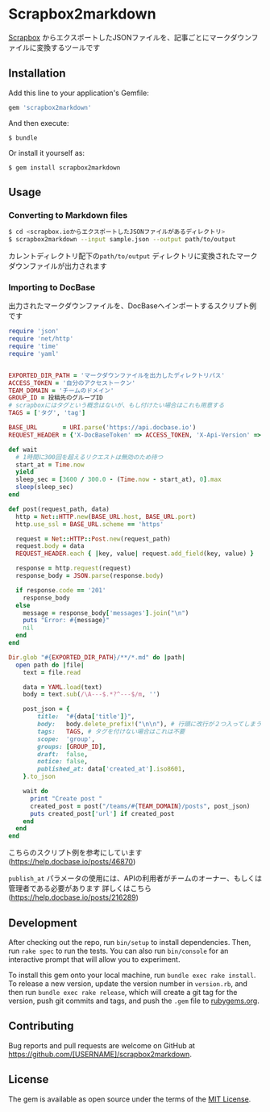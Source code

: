 # Scrapbox2markdown

[Scrapbox](https://scrapbox.io/) からエクスポートしたJSONファイルを、記事ごとにマークダウンファイルに変換するツールです

## Installation

Add this line to your application's Gemfile:

```ruby
gem 'scrapbox2markdown'
```

And then execute:

    $ bundle

Or install it yourself as:

    $ gem install scrapbox2markdown

## Usage

### Converting to Markdown files

```sh
$ cd <scrapbox.ioからエクスポートしたJSONファイルがあるディレクトリ>
$ scrapbox2markdown --input sample.json --output path/to/output
```

カレントディレクトリ配下の`path/to/output` ディレクトリに変換されたマークダウンファイルが出力されます

### Importing to DocBase

出力されたマークダウンファイルを、DocBaseへインポートするスクリプト例です

```ruby
require 'json'
require 'net/http'
require 'time'
require 'yaml'


EXPORTED_DIR_PATH = 'マークダウンファイルを出力したディレクトリパス'
ACCESS_TOKEN = '自分のアクセストークン'
TEAM_DOMAIN = 'チームのドメイン'
GROUP_ID = 投稿先のグループID
# scrapboxにはタグという概念はないが、もし付けたい場合はこれも用意する
TAGS = ['タグ', 'tag']

BASE_URL       = URI.parse('https://api.docbase.io')
REQUEST_HEADER = {'X-DocBaseToken' => ACCESS_TOKEN, 'X-Api-Version' => 1, 'Content-Type' => 'application/json'}

def wait
  # 1時間に300回を超えるリクエストは無効のため待つ
  start_at = Time.now
  yield
  sleep_sec = [3600 / 300.0 - (Time.now - start_at), 0].max
  sleep(sleep_sec)
end

def post(request_path, data)
  http = Net::HTTP.new(BASE_URL.host, BASE_URL.port)
  http.use_ssl = BASE_URL.scheme == 'https'

  request = Net::HTTP::Post.new(request_path)
  request.body = data
  REQUEST_HEADER.each { |key, value| request.add_field(key, value) }

  response = http.request(request)
  response_body = JSON.parse(response.body)

  if response.code == '201'
    response_body
  else
    message = response_body['messages'].join("\n")
    puts "Error: #{message}"
    nil
  end
end

Dir.glob "#{EXPORTED_DIR_PATH}/**/*.md" do |path|
  open path do |file|
    text = file.read

    data = YAML.load(text)
    body = text.sub(/\A---$.*?^---$/m, '')

    post_json = {
        title:  "#{data['title']}",
        body:   body.delete_prefix!("\n\n"), # 行頭に改行が２つ入ってしまうので削除
        tags:   TAGS, # タグを付けない場合はこれは不要
        scope:  'group',
        groups: [GROUP_ID],
        draft:  false,
        notice: false,
        published_at: data['created_at'].iso8601,
    }.to_json

    wait do
      print "Create post "
      created_post = post("/teams/#{TEAM_DOMAIN}/posts", post_json)
      puts created_post['url'] if created_post
    end
  end
end
```

こちらのスクリプト例を参考にしています (https://help.docbase.io/posts/46870)

`publish_at` パラメータの使用には、APIの利用者がチームのオーナー、もしくは管理者である必要があります
詳しくはこちら (https://help.docbase.io/posts/216289)

## Development

After checking out the repo, run `bin/setup` to install dependencies. Then, run `rake spec` to run the tests. You can also run `bin/console` for an interactive prompt that will allow you to experiment.

To install this gem onto your local machine, run `bundle exec rake install`. To release a new version, update the version number in `version.rb`, and then run `bundle exec rake release`, which will create a git tag for the version, push git commits and tags, and push the `.gem` file to [rubygems.org](https://rubygems.org).

## Contributing

Bug reports and pull requests are welcome on GitHub at https://github.com/[USERNAME]/scrapbox2markdown.

## License

The gem is available as open source under the terms of the [MIT License](https://opensource.org/licenses/MIT).
